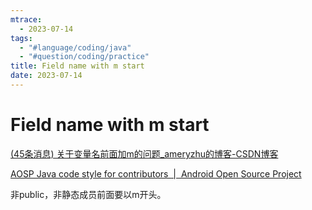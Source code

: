 ```yaml
---
mtrace:
  - 2023-07-14
tags:
  - "#language/coding/java"
  - "#question/coding/practice"
title: Field name with m start
date: 2023-07-14
---
```

# Field name with m start

[(45条消息) 关于变量名前面加m的问题_ameryzhu的博客-CSDN博客](https://blog.csdn.net/ameryzhu/article/details/12236215)

[AOSP Java code style for contributors  |  Android Open Source Project](https://source.android.com/docs/setup/contribute/code-style#follow-field-naming-conventions)

非public，非静态成员前面要以m开头。